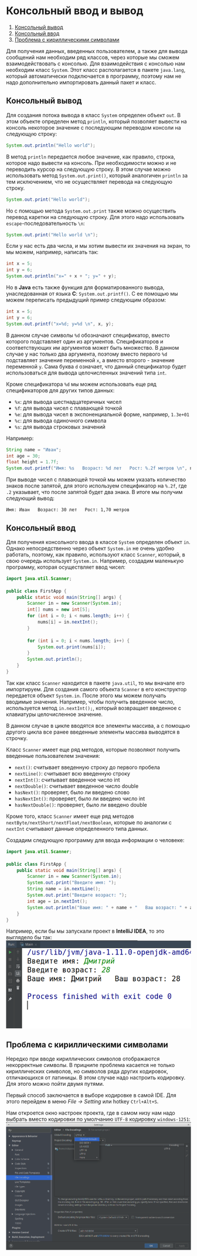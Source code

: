 # Консольный ввод и вывод

1. [Консольный вывод](#Консольный-вывод) 
2. [Консольный ввод](#Консольный-ввод) 
3. [Проблема с кириллическими символами](#Проблема-с-кириллическими-символами) 

Для получения данных, введенных пользователем, а также для вывода сообщений нам необходим ряд классов, через которые мы сможем взаимодействовать с консолью.  Для взаимодействия с консолью нам необходим класс `System`. Этот класс располагается в пакете `java.lang`, который автоматически подключается в программу, поэтому нам не надо дополнительно импортировать данный пакет и класс.

## Консольный вывод
Для создания потока вывода в класс `System` определен объект `out`. В этом объекте определен метод `println`, который позволяет вывести на консоль некоторое значение с последующим переводом консоли на следующую строку:
```java
System.out.println("Hello world");
```

В метод `println` передается любое значение, как правило, строка, которое надо вывести на консоль. При необходимости можно и не переводить курсор на следующую строку. В этом случае можно использовать метод `System.out.print()`, который аналогичен `println` за тем исключением, что не осуществляет перевода на следующую строку.
```java
System.out.print("Hello world");
```

Но с помощью метода `System.out.print` также можно осуществить перевод каретки на следующую строку. Для этого надо использовать `escape`-последовательность `\n`:
```java
System.out.print("Hello world \n");
```

Если у нас есть два числа, и мы хотим вывести их значения на экран, то мы можем, например, написать так:
```java
int x = 5;
int y = 6;
System.out.println("x=" + x + "; y=" + y);
```

Но в **Java** есть также функция для форматированного вывода, унаследованная от языка **С**: `System.out.printf()`. С ее помощью мы можем переписать предыдущий пример следующим образом:
```java
int x = 5;
int y = 6;
System.out.printf("x=%d; y=%d \n", x, y);
```

В данном случае символы `%d` обозначают спецификатор, вместо которого подставляет один из аргументов. Спецификаторов и соответствующих им аргументов может быть множество. В данном случае у нас только два аргумента, поэтому вместо первого `%d` подставляет значение переменной `x`, а вместо второго - значение переменной `y`. Сама буква `d` означает, что данный спецификатор будет использоваться для вывода целочисленных значений типа `int`.

Кроме спецификатора `%d` мы можем использовать еще ряд спецификаторов для других типов данных:
- `%x`: для вывода шестнадцатеричных чисел
- `%f`: для вывода чисел с плавающей точкой
- `%e`: для вывода чисел в экспоненциальной форме, например, `1.3e+01`
- `%c`: для вывода одиночного символа
- `%s`: для вывода строковых значений

Например:
```java
String name = "Иван";
int age = 30;
float height = 1.7f;         
System.out.printf("Имя: %s   Возраст: %d лет   Рост: %.2f метров \n", name, age, height);
```

При выводе чисел с плавающей точкой мы можем указать количество знаков после запятой, для этого используем спецификатор на `%.2f`, где `.2` указывает, что после запятой будет два знака. В итоге мы получим следующий вывод:
```
Имя: Иван   Возраст: 30 лет   Рост: 1,70 метров
```

## Консольный ввод
Для получения консольного ввода в классе `System` определен объект `in`. Однако непосредственно через объект `System.in` не очень удобно работать, поэтому, как правило, используют класс `Scanner`, который, в свою очередь использует `System.in`. Например, создадим маленькую программу, которая осуществляет ввод чисел:
```java
import java.util.Scanner;
 
public class FirstApp {
    public static void main(String[] args) {
        Scanner in = new Scanner(System.in);
        int[] nums = new int[5];
        for (int i = 0; i < nums.length; i++) {
            nums[i] = in.nextInt();
        }
         
        for (int i = 0; i < nums.length; i++) {
            System.out.print(nums[i]);
        }
        System.out.println();
    }   
}
```

Так как класс `Scanner` находится в пакете `java.util`, то мы вначале его импортируем. Для создания самого объекта `Scanner` в его конструктор передается объект `System.in`. После этого мы можем получать вводимые значения. Например, чтобы получить введенное число, используется метод `in.nextInt();`, который возвращает введенное с клавиатуры целочисленное значение.

В данном случае в цикле вводятся все элементы массива, а с помощью другого цикла все ранее введенные элементы массива выводятся в строчку.

Класс `Scanner` имеет еще ряд методов, которые позволяют получить введенные пользователем значения:
- `next()`: считывает введенную строку до первого пробела
- `nextLine()`: считывает всю введенную строку
- `nextInt()`: считывает введенное число int
- `nextDouble()`: считывает введенное число double
- `hasNext()`: проверяет, было ли введено слово
- `hasNextInt()`: проверяет, было ли введено число int
- `hasNextDouble()`: проверяет, было ли введено double

Кроме того, класс `Scanner` имеет еще ряд методов `nextByte/nextShort/nextFloat/nextBoolean`, которые по аналогии с `nextInt` считывают данные определенного типа данных.

Создадим следующую программу для ввода информации о человеке:
```java
import java.util.Scanner;
 
public class FirstApp {
    public static void main(String[] args) {
        Scanner in = new Scanner(System.in);
        System.out.print("Введите имя: ");
        String name = in.nextLine();
        System.out.print("Введите возраст: ");
        int age = in.nextInt();
        System.out.println("Ваше имя: " + name + "   Ваш возраст: " + age);
    }   
}
```

Например, если бы мы запускали проект в **IntelliJ IDEA**, то это выглядело бы так:
![](images/console-output.png)


## Проблема с кириллическими символами
Нередко при вводе кириллических символов отображаются некорректные символы. В прицнипе проблема касается не только кириллических символов, но символов ряда других кодировок, отличающихся от латиницы. В этом случае надо настроить кодировку. Для этого можно пойти двумя путями.

Первый способ заключается в выборе кодировке в самой IDE. Для этого перейдем в меню *File -> Setting* или hotkey `Ctrl+Alt+S`.

Нам откроется окно настроек проекта, где в самом низу нам надо выбрать вместо кодировки по умолчанию `UTF-8` кодировку `windows-1251`:
![](images/problem-encoding.png)